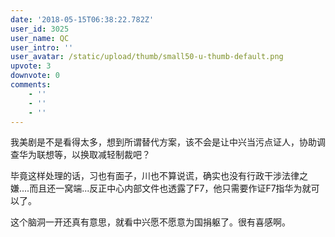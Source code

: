 ```yaml
---
date: '2018-05-15T06:38:22.782Z'
user_id: 3025
user_name: QC
user_intro: ''
user_avatar: /static/upload/thumb/small50-u-thumb-default.png
upvote: 3
downvote: 0
comments:
    - ''
    - ''
    - ''
---
```


我美剧是不是看得太多，想到所谓替代方案，该不会是让中兴当污点证人，协助调查华为联想等，以换取减轻制裁吧？

毕竟这样处理的话，习也有面子，川也不算说谎，确实也没有行政干涉法律之嫌....而且还一窝端...反正中心内部文件也透露了F7，他只需要作证F7指华为就可以了。

  

这个脑洞一开还真有意思，就看中兴愿不愿意为国捐躯了。很有喜感啊。
